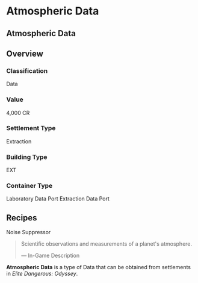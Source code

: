 # Atmospheric Data
## Atmospheric Data

## Overview

### Classification

Data

### Value

4,000 CR

### Settlement Type

Extraction

### Building Type

EXT

### Container Type

Laboratory Data Port
Extraction Data Port

## Recipes

Noise Suppressor

> 
> 
> Scientific observations and measurements of a planet's atmosphere.
> 
> 
> — In-Game Description
> 

**Atmospheric Data** is a type of Data that can be obtained from settlements in *Elite Dangerous: Odyssey*.